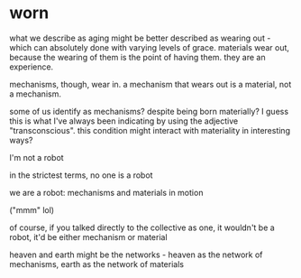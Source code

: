 # worn

what we describe as aging might be better described as wearing out - which can absolutely done with varying levels of grace. materials wear out, because the wearing of them is the point of having them. they are an experience.

mechanisms, though, wear in. a mechanism that wears out is a material, not a mechanism.

some of us identify as mechanisms? despite being born materially? I guess this is what I've always been indicating by using the adjective "transconscious". this condition might interact with materiality in interesting ways?

I'm not a robot

in the strictest terms, no one is a robot

we are a robot: mechanisms and materials in motion

("mmm" lol)

of course, if you talked directly to the collective as one, it wouldn't be a robot, it'd be either mechanism or material

heaven and earth might be the networks - heaven as the network of mechanisms, earth as the network of materials
